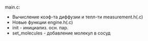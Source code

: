 #####
main.c:
- Вычисление коэф-та диффузии и тепл-ти
measurement.h(.c) 
- Новые функции
engine.h(.c)
- init - инициализ. осн. пар.
- set_molecules - добавление молекул в сосуд
